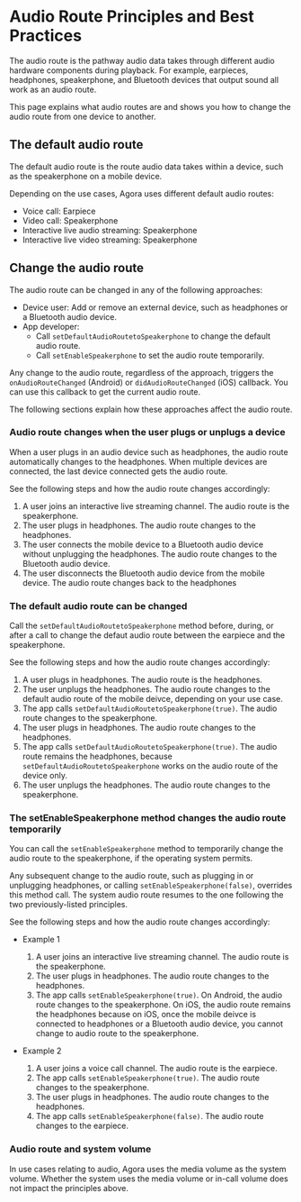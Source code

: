 # Audio Route Principles and Best Practices

The audio route is the pathway audio data takes through different audio hardware components during playback. For example, earpieces, headphones, speakerphone, and Bluetooth devices that output sound all work as an audio route.

This page explains what audio routes are and shows you how to change the audio route from one device to another.

## The default audio route

The default audio route is the route audio data takes within a device, such as the speakerphone on a mobile device.

Depending on the use cases, Agora uses different default audio routes:
- Voice call: Earpiece
- Video call: Speakerphone
- Interactive live audio streaming: Speakerphone
- Interactive live video streaming: Speakerphone

## Change the audio route

The audio route can be changed in any of the following approaches:
- Device user: Add or remove an external device, such as headphones or a Bluetooth audio device.
- App developer:
    - Call `setDefaultAudioRoutetoSpeakerphone` to change the default audio route.
    - Call `setEnableSpeakerphone` to set the audio route temporarily.

Any change to the audio route, regardless of the approach, triggers the `onAudioRouteChanged` (Android) or `didAudioRouteChanged` (iOS) callback. You can use this callback to get the current audio route.

The following sections explain how these approaches affect the audio route.

### Audio route changes when the user plugs or unplugs a device

When a user plugs in an audio device such as headphones, the audio route automatically changes to the headphones. When multiple devices are connected, the last device connected gets the audio route. 

See the following steps and how the audio route changes accordingly:

1. A user joins an interactive live streaming channel.
The audio route is the speakerphone.
2. The user plugs in headphones.
The audio route changes to the headphones.
3. The user connects the mobile device to a Bluetooth audio device without unplugging the headphones.
The audio route changes to the Bluetooth audio device.
4. The user disconnects the Bluetooth audio device from the mobile device.
The audio route changes back to the headphones

### The default audio route can be changed 

Call the `setDefaultAudioRoutetoSpeakerphone` method before, during, or after a call to change the defaut audio route between the earpiece and the speakerphone. 

See the following steps and how the audio route changes accordingly:

1. A user plugs in headphones.
The audio route is the headphones.
2. The user unplugs the headphones.
The audio route changes to the default audio route of the mobile deivce, depending on your use case.
3. The app calls `setDefaultAudioRoutetoSpeakerphone(true)`.
The audio route changes to the speakerphone.
4. The user plugs in headphones.
The audio route changes to the headphones.
5. The app calls `setDefaultAudioRoutetoSpeakerphone(true)`.
The audio route remains the headphones, because `setDefaultAudioRoutetoSpeakerphone` works on the audio route of the device only.
6. The user unplugs the headphones.
The audio route changes to the speakerphone.

### The setEnableSpeakerphone method changes the audio route temporarily

You can call the `setEnableSpeakerphone` method to temporarily change the audio route to the speakerphone, if the operating system permits.

Any subsequent change to the audio route, such as plugging in or unplugging headphones, or calling `setEnableSpeakerphone(false)`, overrides this method call. The system audio route resumes to the one following the two previously-listed principles. 

See the following steps and how the audio route changes accordingly:

- Example 1

  1. A user joins an interactive live streaming channel.
  The audio route is the speakerphone.
  2. The user plugs in headphones.
  The audio route changes to the headphones.
  3. The app calls `setEnableSpeakerphone(true)`.
  On Android, the audio route changes to the speakerphone. On iOS, the audio route remains the headphones because on iOS, once the mobile deivce is connected to headphones or a Bluetooth audio device, you cannot change to audio route to the speakerphone.
   
- Example 2

  1. A user joins a voice call channel.
  The audio route is the earpiece.
  2. The app calls `setEnableSpeakerphone(true)`.
  The audio route changes to the speakerphone.
  3. The user plugs in headphones.
  The audio route changes to the headphones.
  4. The app calls `setEnableSpeakerphone(false)`.
  The audio route changes to the earpiece.


### Audio route and system volume

In use cases relating to audio, Agora uses the media volume as the system volume. Whether the system uses the media volume or in-call volume does not impact the principles above.
